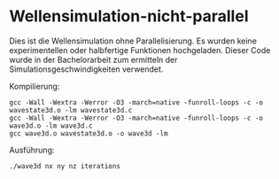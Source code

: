 # Wellensimulation-nicht-parallel

Dies ist die Wellensimulation ohne Parallelisierung.
Es wurden keine experimentellen oder halbfertige Funktionen hochgeladen.
Dieser Code wurde in der Bachelorarbeit zum ermitteln der Simulationsgeschwindigkeiten verwendet.

Kompilierung:
```
gcc -Wall -Wextra -Werror -O3 -march=native -funroll-loops -c -o wavestate3d.o -lm wavestate3d.c
gcc -Wall -Wextra -Werror -O3 -march=native -funroll-loops -c -o wave3d.o -lm wave3d.c
gcc wave3d.o wavestate3d.o -o wave3d -lm
````
Ausführung:
```
./wave3d nx ny nz iterations
```
